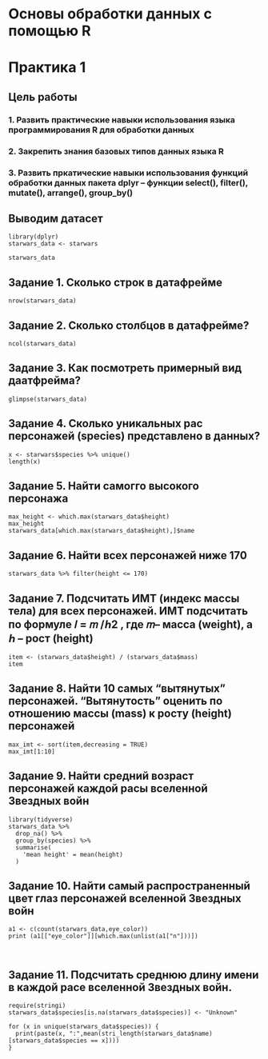 
# Основы обработки данных с помощью R

# Практика 1

## Цель работы
### 1. Развить практические навыки использования языка программирования R для обработки данных
### 2. Закрепить знания базовых типов данных языка R
### 3. Развить пркатические навыки использования функций обработки данных пакета dplyr – функции select(), filter(), mutate(), arrange(), group_by()


## Выводим датасет
```{r}
library(dplyr)
starwars_data <- starwars

starwars_data
```

## Задание 1. Сколько строк в датафрейме
```{r}
nrow(starwars_data)
```

## Задание 2. Сколько столбцов в датафрейме?
```{r}
ncol(starwars_data)
```

## Задание 3. Как посмотреть примерный вид даатфрейма?
```{r}
glimpse(starwars_data)
```

## Задание 4. Сколько уникальных рас персонажей (species) представлено в данных?
```{r}
x <- starwars$species %>% unique()
length(x)
```

## Задание 5. Найти самогго высокого персонажа
```{r}
max_height <- which.max(starwars_data$height)
max_height
starwars_data[which.max(starwars_data$height),]$name
```

## Задание 6. Найти всех персонажей ниже 170
```{r}
starwars_data %>% filter(height <= 170)
```

## Задание 7. Подсчитать ИМТ (индекс массы тела) для всех персонажей. ИМТ подсчитать по формуле 𝐼 = 𝑚 /ℎ2 , где 𝑚– масса (weight), а ℎ – рост (height)
```{r}
item <- (starwars_data$height) / (starwars_data$mass)
item

```

## Задание 8. Найти 10 самых “вытянутых” персонажей. “Вытянутость” оценить по отношению массы (mass) к росту (height) персонажей
```{r}
max_imt <- sort(item,decreasing = TRUE)
max_imt[1:10]
```

## Задание 9. Найти средний возраст персонажей каждой расы вселенной Звездных войн
```{r}
library(tidyverse)
starwars_data %>%
  drop_na() %>%
  group_by(species) %>%
  summarise(
    'mean height' = mean(height)
  )
```

## Задание 10. Найти самый распространенный цвет глаз персонажей вселенной Звездных войн
```{r}
a1 <- c(count(starwars_data,eye_color))
print (a1[["eye_color"]][which.max(unlist(a1["n"]))])



```

## Задание 11. Подсчитать среднюю длину имени в каждой расе вселенной Звездных войн.
```{r}
require(stringi)
starwars_data$species[is.na(starwars_data$species)] <- "Unknown"

for (x in unique(starwars_data$species)) {
  print(paste(x, ":",mean(stri_length(starwars_data$name)[starwars_data$species == x])))
}
```







